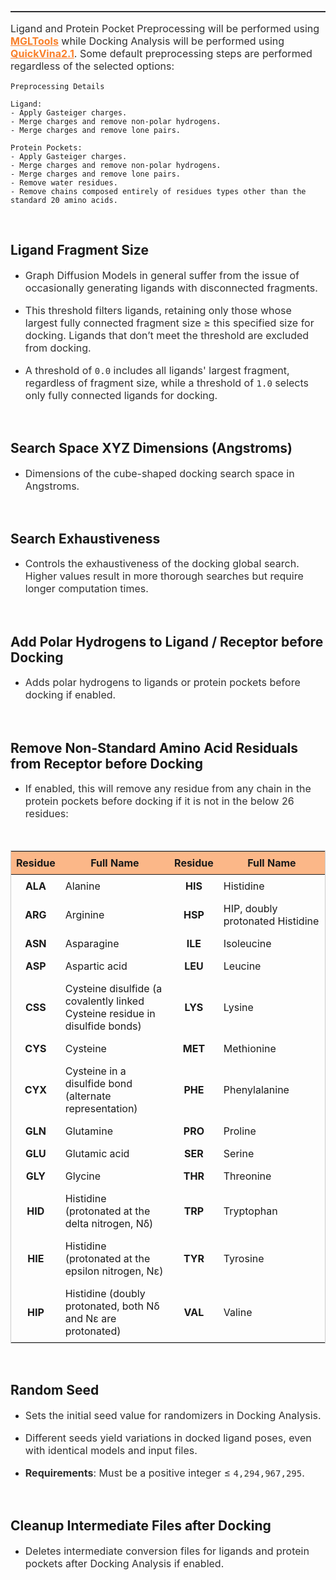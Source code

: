 <hr style="border: 0; border-top: 1px solid rgb(63,63,70);">

<p style="font-size: 16px; opacity: 0.9;">Ligand and Protein Pocket Preprocessing will be performed using <a href="https://ccsb.scripps.edu/mgltools/downloads/" style="color: rgba(249,115,21);"><b style="color: rgba(249,115,21);">MGLTools</b></a> while Docking Analysis will be performed using <a href="https://github.com/QVina/qvina/tree/master" style="color: rgba(249,115,21);"><b style="color: rgba(249,115,21);">QuickVina2.1</b></a>. Some default preprocessing steps are performed regardless of the selected options:</p>

```
Preprocessing Details

Ligand: 
- Apply Gasteiger charges.
- Merge charges and remove non-polar hydrogens.
- Merge charges and remove lone pairs.

Protein Pockets:
- Apply Gasteiger charges.
- Merge charges and remove non-polar hydrogens.
- Merge charges and remove lone pairs.
- Remove water residues.
- Remove chains composed entirely of residues types other than the standard 20 amino acids.
```

</br>

<h2><b>Ligand Fragment Size</b></h2>

- <p style="font-size: 16px; opacity: 0.9;">Graph Diffusion Models in general suffer from the issue of occasionally generating ligands with disconnected fragments.</p>
- <p style="font-size: 16px; opacity: 0.9;">This threshold filters ligands, retaining only those whose largest fully connected fragment size ≥ this specified size for docking. Ligands that don’t meet the threshold are excluded from docking.</p>
- <p style="font-size: 16px; opacity: 0.9;">A threshold of <code style="font-size: 14px;">0.0</code> includes all ligands' largest fragment, regardless of fragment size, while a threshold of <code style="font-size: 14px;">1.0</code> selects only fully connected ligands for docking.</p>

</br>

<h2><b>Search Space XYZ Dimensions (Angstroms)</b></h2>

- <p style="font-size: 16px; opacity: 0.9;">Dimensions of the cube-shaped docking search space in Angstroms.</p>

</br>

<h2><b>Search Exhaustiveness</b></h2>

- <p style="font-size: 16px; opacity: 0.9;">Controls the exhaustiveness of the docking global search. Higher values result in more thorough searches but require longer computation times.</p>

</br>

<h2><b>Add Polar Hydrogens to Ligand / Receptor before Docking</b></h2>

- <p style="font-size: 16px; opacity: 0.9;">Adds polar hydrogens to ligands or protein pockets before docking if enabled.</p>

</br>

<h2><b>Remove Non-Standard Amino Acid Residuals from Receptor before Docking</b></h2>

- <p style="font-size: 16px; opacity: 0.9;">If enabled, this will remove any residue from any chain in the protein pockets before docking if it is not in the below 26 residues:</p>

</br>


<table style="width: 100%; border: 1px solid #ccc; border-collapse: collapse;">
  <thead style="background-color: rgba(249,115,21,0.5);">
    <tr>
      <th style="width: 10%; padding: 8px; text-align: center;">Residue</th>
      <th style="width: 40%; padding: 8px; text-align: center;">Full Name</th>
      <th style="width: 10%; padding: 8px; text-align: center;">Residue</th>
      <th style="width: 40%; padding: 8px; text-align: center;">Full Name</th>
    </tr>
  </thead>
  <tbody>
    <tr>
      <td style="padding: 8px; text-align: center;"><b>ALA</b></td>
      <td style="padding: 8px; text-align: left;  ">Alanine</td>
      <td style="padding: 8px; text-align: center;"><b>HIS</b></td>
      <td style="padding: 8px; text-align: left;  ">Histidine</td>
    </tr>
    <tr>
      <td style="padding: 8px; text-align: center;"><b>ARG</b></td>
      <td style="padding: 8px; text-align: left;  ">Arginine</td>
      <td style="padding: 8px; text-align: center;"><b>HSP</b></td>
      <td style="padding: 8px; text-align: left;  ">HIP, doubly protonated Histidine</td>
    </tr>
    <tr>
      <td style="padding: 8px; text-align: center;"><b>ASN</b></td>
      <td style="padding: 8px; text-align: left;  ">Asparagine</td>
      <td style="padding: 8px; text-align: center;"><b>ILE</b></td>
      <td style="padding: 8px; text-align: left;  ">Isoleucine</td>
    </tr>
    <tr>
      <td style="padding: 8px; text-align: center;"><b>ASP</b></td>
      <td style="padding: 8px; text-align: left;  ">Aspartic acid</td>
      <td style="padding: 8px; text-align: center;"><b>LEU</b></td>
      <td style="padding: 8px; text-align: left;  ">Leucine</td>
    </tr>
    <tr>
      <td style="padding: 8px; text-align: center;"><b>CSS</b></td>
      <td style="padding: 8px; text-align: left;  ">Cysteine disulfide (a covalently linked Cysteine residue in disulfide bonds)</td>
      <td style="padding: 8px; text-align: center;"><b>LYS</b></td>
      <td style="padding: 8px; text-align: left;  ">Lysine</td>
    </tr>
    <tr>
      <td style="padding: 8px; text-align: center;"><b>CYS</b></td>
      <td style="padding: 8px; text-align: left;  ">Cysteine</td>
      <td style="padding: 8px; text-align: center;"><b>MET</b></td>
      <td style="padding: 8px; text-align: left;  ">Methionine</td>
    </tr>
    <tr>
      <td style="padding: 8px; text-align: center;"><b>CYX</b></td>
      <td style="padding: 8px; text-align: left;  ">Cysteine in a disulfide bond (alternate representation)</td>
      <td style="padding: 8px; text-align: center;"><b>PHE</b></td>
      <td style="padding: 8px; text-align: left;  ">Phenylalanine</td>
    </tr>
    <tr>
      <td style="padding: 8px; text-align: center;"><b>GLN</b></td>
      <td style="padding: 8px; text-align: left;  ">Glutamine</td>
      <td style="padding: 8px; text-align: center;"><b>PRO</b></td>
      <td style="padding: 8px; text-align: left;  ">Proline</td>
    </tr>
    <tr>
      <td style="padding: 8px; text-align: center;"><b>GLU</b></td>
      <td style="padding: 8px; text-align: left;  ">Glutamic acid</td>
      <td style="padding: 8px; text-align: center;"><b>SER</b></td>
      <td style="padding: 8px; text-align: left;  ">Serine</td>
    </tr>
    <tr>
      <td style="padding: 8px; text-align: center;"><b>GLY</b></td>
      <td style="padding: 8px; text-align: left;  ">Glycine</td>
      <td style="padding: 8px; text-align: center;"><b>THR</b></td>
      <td style="padding: 8px; text-align: left;  ">Threonine</td>
    </tr>
    <tr>
      <td style="padding: 8px; text-align: center;"><b>HID</b></td>
      <td style="padding: 8px; text-align: left;  ">Histidine (protonated at the delta nitrogen, Nδ)</td>
      <td style="padding: 8px; text-align: center;"><b>TRP</b></td>
      <td style="padding: 8px; text-align: left;  ">Tryptophan</td>
    </tr>
    <tr>
      <td style="padding: 8px; text-align: center;"><b>HIE</b></td>
      <td style="padding: 8px; text-align: left;  ">Histidine (protonated at the epsilon nitrogen, Nε)</td>
      <td style="padding: 8px; text-align: center;"><b>TYR</b></td>
      <td style="padding: 8px; text-align: left;  ">Tyrosine</td>
    </tr>
    <tr>
      <td style="padding: 8px; text-align: center;"><b>HIP</b></td>
      <td style="padding: 8px; text-align: left;  ">Histidine (doubly protonated, both Nδ and Nε are protonated)</td>
      <td style="padding: 8px; text-align: center;"><b>VAL</b></td>
      <td style="padding: 8px; text-align: left;  ">Valine</td>
    </tr>
  </tbody>
</table>
</br>

<h2><b>Random Seed</b></h2>

- <p style="font-size: 16px; opacity: 0.9;">Sets the initial seed value for randomizers in Docking Analysis.</p>
- <p style="font-size: 16px; opacity: 0.9;">Different seeds yield variations in docked ligand poses, even with identical models and input files.</p>
- <p style="font-size: 16px; opacity: 0.9;"><b>Requirements</b>: Must be a positive integer ≤ <code style="font-size: 14px;">4,294,967,295</code>.</p>

</br>

<h2><b>Cleanup Intermediate Files after Docking</b></h2>

- <p style="font-size: 16px; opacity: 0.9;">Deletes intermediate conversion files for ligands and protein pockets after Docking Analysis if enabled.</p>

</br>
